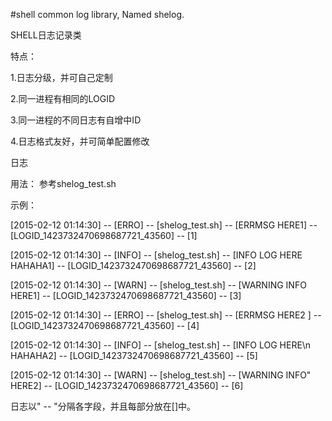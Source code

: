﻿#shell common log library, Named shelog.



SHELL日志记录类

特点：

1.日志分级，并可自己定制

2.同一进程有相同的LOGID

3.同一进程的不同日志有自增中ID

4.日志格式友好，并可简单配置修改

日志

用法：
参考shelog_test.sh

示例：

[2015-02-12 01:14:30] -- [ERRO] -- [shelog_test.sh] -- [ERRMSG HERE1] -- [LOGID_1423732470698687721_43560] -- [1]

[2015-02-12 01:14:30] -- [INFO] -- [shelog_test.sh] -- [INFO LOG HERE HAHAHA1] -- [LOGID_1423732470698687721_43560] -- [2]

[2015-02-12 01:14:30] -- [WARN] -- [shelog_test.sh] -- [WARNING INFO HERE1] -- [LOGID_1423732470698687721_43560] -- [3]

[2015-02-12 01:14:30] -- [ERRO] -- [shelog_test.sh] -- [ERRMSG HERE2    ] -- [LOGID_1423732470698687721_43560] -- [4]

[2015-02-12 01:14:30] -- [INFO] -- [shelog_test.sh] -- [INFO LOG HERE\n HAHAHA2] -- [LOGID_1423732470698687721_43560] -- [5]

[2015-02-12 01:14:30] -- [WARN] -- [shelog_test.sh] -- [WARNING INFO" HERE2] -- [LOGID_1423732470698687721_43560] -- [6]



日志以" -- "分隔各字段，并且每部分放在[]中。
